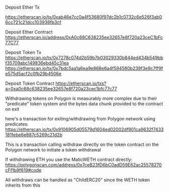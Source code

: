 
Deposit Ether Tx

https://etherscan.io/tx/0xab46e7cc0a4f53680f97dc2b1c0732c6e526f3ab06cc721c21dcc103936fb3cf

Deposit Ether Contract
https://etherscan.io/address/0xA0c68C638235ee32657e8f720a23ceC1bFc77C77


Deposit Token Tx
https://etherscan.io/tx/0x7278c074d2b59b7b03029330b844ed434b549bbf35709abc149836ebd45c31ea
https://etherscan.io/tx/0x7bdc5aa1a6ea9e868e6a4f594560b239f3e9c7ff9fe575d5acf2c0fb29b4506e

Deposit Token Contract
https://etherscan.io/txs?a=0xa0c68c638235ee32657e8f720a23cec1bfc77c77


Withdrawing tokens on Polygon is measurably more complex due to their "predicate" token system and the bytes data chunk provided to the contract on exit

here's a transaction for exiting/withdrawing from Polygon network using predicates:
https://etherscan.io/tx/0x9106905d05579d1604ed02002df901ca9632f7433181febe6e887c5269c21d2b

This is a transaction calling withdraw directly on the token contract on the Polygon network to initiate a token withdrawal


If withdrawing ETH you use the MaticWETH contract directly:
https://polygonscan.com/address/0x7ceB23fD6bC0adD59E62ac25578270cFf1b9f619#code


All withdraws can be handled as "ChildERC20" since the WETH token inherits from this